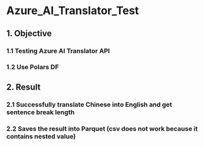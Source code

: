 # Azure_AI_Translator_Test

## 1. Objective

### 1.1 Testing Azure AI Translator API

### 1.2 Use Polars DF

## 2. Result

### 2.1 Successfully translate Chinese into English and get sentence break length

### 2.2 Saves the result into Parquet (csv does not work because it contains nested value)
